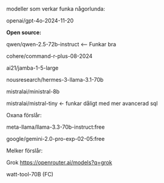 modeller som verkar funka någorlunda:

openai/gpt-4o-2024-11-20

**Open source:**

qwen/qwen-2.5-72b-instruct <-- Funkar bra

cohere/command-r-plus-08-2024

ai21/jamba-1-5-large

nousresearch/hermes-3-llama-3.1-70b

mistralai/ministral-8b

mistralai/mistral-tiny <- funkar dåligt med mer avancerad sql





Oxana förslår:

meta-llama/llama-3.3-70b-instruct:free

google/gemini-2.0-pro-exp-02-05:free



Melker förslår:

Grok                    https://openrouter.ai/models?q=grok

watt-tool-70B (FC)      

